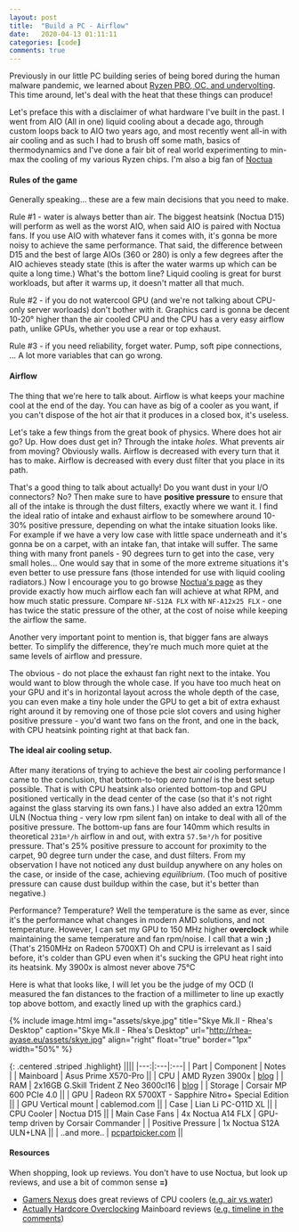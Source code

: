 ```yaml
---
layout: post
title:  "Build a PC - Airflow"
date:   2020-04-13 01:11:11
categories: [code]
comments: true
---
```


Previously in our little PC building series of being bored during the human malware pandemic, we learned about [Ryzen PBO, OC, and undervolting](https://rhea.dev/articles/2020-03/AMD-Ryzen-PBO-OC-undervolting). This time around, let's deal with the heat that these things can produce!

Let's preface this with a disclaimer of what hardware I've built in the past. I went from AIO (All in one) liquid cooling about a decade ago, through custom loops back to AIO two years ago, and most recently went all-in with air cooling and as such I had to brush off some math, basics of thermodynamics and I've done a fair bit of real world experimenting to min-max the cooling of my various Ryzen chips. I'm also a big fan of [Noctua](https://noctua.at)

<!--more-->

#### Rules of the game

Generally speaking... these are a few main decisions that you need to make.

Rule #1 - water is always better than air. The biggest heatsink (Noctua D15) will perform as well as the worst AIO, when said AIO is paired with Noctua fans. If you use AIO with whatever fans it comes with, it's gonna be more noisy to achieve the same performance. That said, the difference between D15 and the best of large AIOs (360 or 280) is only a few degrees after the AIO achieves steady state (this is after the water warms up which can be quite a long time.) What's the bottom line? Liquid cooling is great for burst workloads, but after it warms up, it doesn't matter all that much.

Rule #2 - if you do not watercool GPU (and we're not talking about CPU-only server worloads) don't bother with it. Graphics card is gonna be decent 10-20° higher than the air cooled CPU and the CPU has a very easy airflow path, unlike GPUs, whether you use a rear or top exhaust.

Rule #3 - if you need reliability, forget water. Pump, soft pipe connections, ... A lot more variables that can go wrong.

#### Airflow

The thing that we're here to talk about. Airflow is what keeps your machine cool at the end of the day. You can have as big of a cooler as you want, if you can't dispose of the hot air that it produces in a closed box, it's useless.

Let's take a few things from the great book of physics. Where does hot air go? Up. How does dust get in? Through the intake _holes_. What prevents air from moving? Obviously walls. Airflow is decreased with every turn that it has to make. Airflow is decreased with every dust filter that you place in its path.

That's a good thing to talk about actually! Do you want dust in your I/O connectors? No? Then make sure to have **positive pressure** to ensure that all of the intake is through the dust filters, exactly where we want it. I find the ideal ratio of intake and exhaust airflow to be somewhere around 10-30% positive pressure, depending on what the intake situation looks like. For example if we have a very low case with little space underneath and it's gonna be on a carpet, with an intake fan, that intake will suffer. The same thing with many front panels - 90 degrees turn to get into the case, very small holes... One would say that in some of the more extreme situations it's even better to use pressure fans (those intended for use with liquid cooling radiators.) Now I encourage you to go browse [Noctua's page](https://noctua.at/en/products/fan) as they provide exactly how much airflow each fan will achieve at what RPM, and how much static pressure. Compare `NF-S12A FLX` with `NF-A12x25 FLX` - one has twice the static pressure of the other, at the cost of noise while keeping the airflow the same.

Another very important point to mention is, that bigger fans are always better. To simplify the difference, they're much much more quiet at the same levels of airflow and pressure.

The obvious - do not place the exhaust fan right next to the intake. You would want to blow through the whole case. If you have too much heat on your GPU and it's in horizontal layout across the whole depth of the case, you can even make a tiny hole under the GPU to get a bit of extra exhaust right around it by removing one of those pcie slot covers and using higher positive pressure - you'd want two fans on the front, and one in the back, with CPU heatsink pointing right at that back fan.

#### The ideal air cooling setup.

After many iterations of trying to achieve the best air cooling performance I came to the conclusion, that bottom-to-top _aero tunnel_ is the best setup possible. That is with CPU heatsink also oriented bottom-top and GPU positioned vertically in the dead center of the case (so that it's not right against the glass starving its own fans.) I have also added an extra 120mm ULN (Noctua thing - very low rpm silent fan) on intake to deal with all of the positive pressure. The bottom-up fans are four 140mm which results in theoretical `231m³/h` airflow in and out, with extra `57.5m³/h` for positive pressure. That's 25% positive pressure to account for proximity to the carpet, 90 degree turn under the case, and dust filters. From my observation I have not noticed any dust buildup anywhere on any holes on the case, or inside of the case, achieving _equilibrium_. (Too much of positive pressure can cause dust buildup within the case, but it's better than negative.)

Performance? Temperature? Well the temperature is the same as ever, since it's the performance what changes in modern AMD solutions, and not temperature. However, I can set my GPU to 150 MHz higher **overclock** while maintaining the same temperature and fan rpm/noise. I call that a win **;)** (That's 2150MHz on Radeon 5700XT) Oh and CPU is irrelevant as I said before, it's colder than GPU even when it's sucking the GPU heat right into its heatsink. My 3900x is almost never above 75°C

Here is what that looks like, I will let you be the judge of my OCD (I measured the fan distances to the fraction of a millimeter to line up exactly top above bottom, and exactly lined up with the graphics card.)

{% include image.html
  img="assets/skye.jpg"
  title="Skye Mk.II - Rhea's Desktop"
  caption="Skye Mk.II - Rhea's Desktop"
  url="http://rhea-ayase.eu/assets/skye.jpg"
  align="right"
  float="true"
  border="1px"
  width="50%"
%}

{: .centered .striped .highlight}
||||
|---:|:---|:---|
| Part | Component | Notes |
| Mainboard | Asus Prime X570-Pro ||
| CPU | AMD Ryzen 3900x | [blog](https://rhea.dev/articles/2020-03/AMD-Ryzen-PBO-OC-undervolting) |
| RAM | 2x16GB G.Skill Trident Z Neo 3600cl16 | [blog](https://rhea.dev/articles/2020-01/AMD-Ryzen-as-a-server) |
| Storage | Corsair MP 600 PCIe 4.0 ||
| GPU | Radeon RX 5700XT - Sapphire Nitro+ Special Edition ||
| GPU Vertical mount | cablemod.com ||
| Case | Lian Li PC-O11D XL ||
| CPU Cooler | Noctua D15 ||
| Main Case Fans | 4x Noctua A14 FLX | GPU-temp driven by Corsair Commander |
| Positive Pressure | 1x Noctua S12A ULN+LNA ||
| ..and more.. | [pcpartpicker.com](https://pcpartpicker.com/user/RheaAyase/saved/#view=NsGHBm) ||

#### Resources

When shopping, look up reviews. You don't have to use Noctua, but look up reviews, and use a bit of common sense **=)**

* [Gamers Nexus](https://www.youtube.com/GamersNexus) does great reviews of CPU coolers ([e.g. air vs water](https://www.youtube.com/watch?v=7VzXHUTqE7E))
* [Actually Hardcore Overclocking](https://www.youtube.com/ActuallyHardcoreOverclocking) Mainboard reviews ([e.g. timeline in the comments](https://www.youtube.com/watch?v=ti38JS8RuPU))

